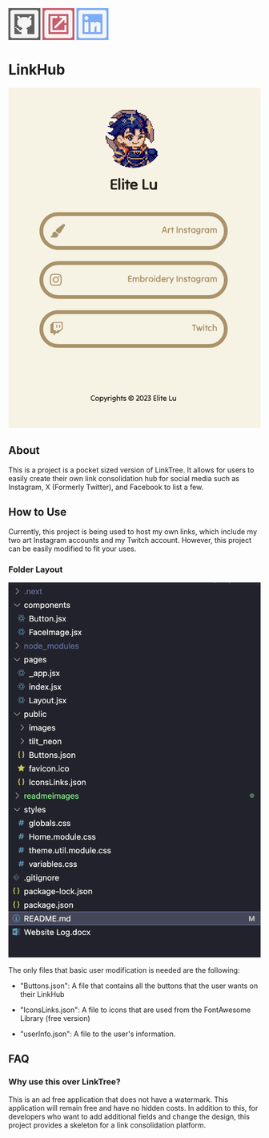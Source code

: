 [![](https://raw.githubusercontent.com/honkita/MD-Links/main/Pixel_GitHub.svg)](https://github.com/honkita) [![](https://raw.githubusercontent.com/honkita/MD-Links/main/Pixel_Link.svg)](https://elitelu.com) [![](https://raw.githubusercontent.com/honkita/MD-Links/main/Pixel_LinkedIn.svg)](https://www.linkedin.com/in/elitelu/)

# LinkHub

![Main Photo](./readmeimages/image-0.png)

## About

This is a project is a pocket sized version of LinkTree. It allows for users to easily create their own link consolidation hub for social media such as Instagram, X (Formerly Twitter), and Facebook to list a few.

## How to Use

Currently, this project is being used to host my own links, which include my two art Instagram accounts and my Twitch account. However, this project can be easily modified to fit your uses.

### Folder Layout

![alt text](./readmeimages/image-1.png)

The only files that basic user modification is needed are the following:

- "Buttons.json": A file that contains all the buttons that the user wants on their LinkHub

- "IconsLinks.json": A file to icons that are used from the FontAwesome Library (free version)

- "userInfo.json": A file to the user's information.

## FAQ

### Why use this over LinkTree?

This is an ad free application that does not have a watermark. This application will remain free and have no hidden costs. In addition to this, for developers who want to add additional fields and change the design, this project provides a skeleton for a link consolidation platform.
